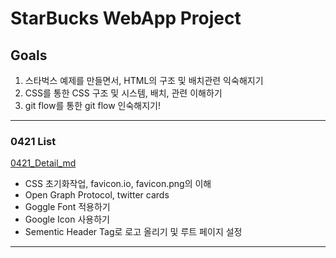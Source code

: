 # StarBucks WebApp Project

## Goals

1. 스타벅스 예제를 만들면서, HTML의 구조 및 배치관련 익숙해지기
1. CSS를 통한 CSS 구조 및 시스템, 배치, 관련 이해하기
1. git flow를 통한 git flow 인숙해지기!

---

### 0421 List

[0421_Detail_md](./Working_list/0421.md)

- CSS 초기화작업, favicon.io, favicon.png의 이해
- Open Graph Protocol, twitter cards
- Goggle Font 적용하기
- Google Icon 사용하기
- Sementic Header Tag로 로고 올리기 및 루트 페이지 설정

---
